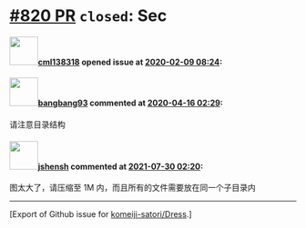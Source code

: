 # [\#820 PR](https://github.com/komeiji-satori/Dress/pull/820) `closed`: Sec

#### <img src="https://avatars.githubusercontent.com/u/59689836?v=4" width="50">[cml138318](https://github.com/cml138318) opened issue at [2020-02-09 08:24](https://github.com/komeiji-satori/Dress/pull/820):



#### <img src="https://avatars.githubusercontent.com/u/3430784?v=4" width="50">[bangbang93](https://github.com/bangbang93) commented at [2020-04-16 02:29](https://github.com/komeiji-satori/Dress/pull/820#issuecomment-614378266):

请注意目录结构

#### <img src="https://avatars.githubusercontent.com/u/11555188?u=a30048e930d245fed6f3ced3ecb01e97b9f3f6cc&v=4" width="50">[jshensh](https://github.com/jshensh) commented at [2021-07-30 02:20](https://github.com/komeiji-satori/Dress/pull/820#issuecomment-889579608):

图太大了，请压缩至 1M 内，而且所有的文件需要放在同一个子目录内


-------------------------------------------------------------------------------



[Export of Github issue for [komeiji-satori/Dress](https://github.com/komeiji-satori/Dress).]
